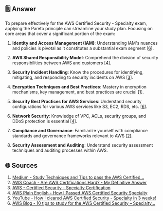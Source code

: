 ## 🗒️ Answer

To prepare effectively for the AWS Certified Security - Specialty exam, applying the Pareto principle can streamline your study plan. Focusing on core areas that cover a significant portion of the exam:

1. **Identity and Access Management (IAM)**: Understanding IAM's nuances and policies is pivotal as it constitutes a substantial exam segment [[6](https://aws.amazon.com/blogs/training-and-certification/10-tips-to-study-for-the-aws-certified-security-specialty-certification/)].

2. **AWS Shared Responsibility Model**: Comprehend the division of security responsibilities between AWS and customers [[4](https://aws.plainenglish.io/how-i-passed-aws-certified-security-specialty-ef9b5e023a29)].

3. **Security Incident Handling**: Know the procedures for identifying, mitigating, and responding to security incidents on AWS [[3](https://aws.amazon.com/certification/certified-security-specialty/)].

4. **Encryption Techniques and Best Practices**: Mastery in encryption mechanisms, key management, and best practices are crucial [[1](https://medium.com/@richardleecba/study-techniques-and-tips-to-pass-the-aws-certified-solutions-architect-associate-a241834f6526)].

5. **Security Best Practices for AWS Services**: Understand security configurations for various AWS services like S3, EC2, RDS, etc. [[6](https://aws.amazon.com/blogs/training-and-certification/10-tips-to-study-for-the-aws-certified-security-specialty-certification/)].

6. **Network Security**: Knowledge of VPC, ACLs, security groups, and DDoS protection is essential [[4](https://aws.plainenglish.io/how-i-passed-aws-certified-security-specialty-ef9b5e023a29)].

7. **Compliance and Governance**: Familiarize yourself with compliance standards and governance frameworks relevant to AWS [[2](https://www.awscoach.net/aws-certifications-hard/)].

8. **Security Assessment and Auditing**: Understand security assessment techniques and auditing processes within AWS.

## 🌐 Sources
1. [Medium - Study Techniques and Tips to pass the AWS Certified...](https://medium.com/@richardleecba/study-techniques-and-tips-to-pass-the-aws-certified-solutions-architect-associate-a241834f6526)
2. [AWS Coach - Are AWS Certifications Hard? - My Definitive Answer](https://www.awscoach.net/aws-certifications-hard/)
3. [AWS - Certified Security - Specialty Certification](https://aws.amazon.com/certification/certified-security-specialty/)
4. [AWS Plain English - How I Passed AWS Certified Security Specialty](https://aws.plainenglish.io/how-i-passed-aws-certified-security-specialty-ef9b5e023a29)
5. [YouTube - How I cleared AWS Certified Security - Specialty in 3 weeks!](https://www.youtube.com/watch?v=7nMFnqdQL7s)
6. [AWS Blog - 10 tips to study for the AWS Certified Security – Specialty...](https://aws.amazon.com/blogs/training-and-certification/10-tips-to-study-for-the-aws-certified-security-specialty-certification/)
